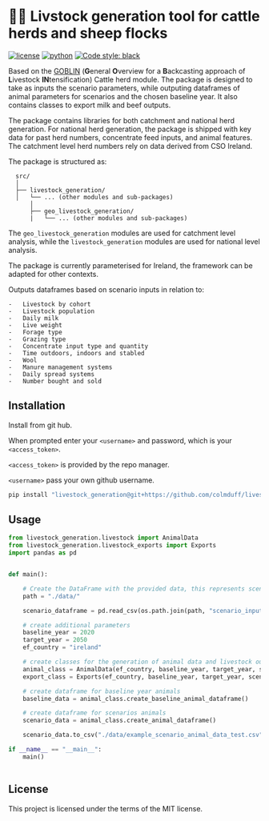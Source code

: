 # 🐄🐏 Livstock generation tool for cattle herds and sheep flocks
[![license](https://img.shields.io/badge/License-GPL%203.0-red)](https://github.com/colmduff/livestock_generation/blob/0.1.0/LICENSE)
[![python](https://img.shields.io/badge/python-3.9-blue?logo=python&logoColor=white)](https://github.com/colmduff/livestock_generation)
[![Code style: black](https://img.shields.io/badge/code%20style-black-000000.svg)](https://github.com/psf/black)


 Based on the [GOBLIN](https://gmd.copernicus.org/articles/15/2239/2022/) (**G**eneral **O**verview for a **B**ackcasting approach of **L**ivestock **IN**tensification) Cattle herd module. The package is designed to take as inputs the scenario parameters, while outputing dataframes of animal parameters for scenarios and the chosen baseline year. It also contains classes to export milk and beef outputs. 

 The package contains libraries for both catchment and national herd generation. For national herd generation, the package is shipped with key data for past herd numbers, concentrate feed inputs, and animal features. The catchment level herd numbers rely on data derived from CSO Ireland. 

 The package is structured as: 

  ```
    src/
    │
    ├── livestock_generation/
    │   └── ... (other modules and sub-packages)
        │
        ├── geo_livestock_generation/
        |   └── ... (other modules and sub-packages)

 ```
 
The ```geo_livestock_generation``` modules are used for catchment level analysis, while the ```livestock_generation``` modules are used for national 
level analysis. 

The package is currently parameterised for Ireland, the framework can be adapted for other contexts.

Outputs dataframes based on scenario inputs in relation to:

    -   Livestock by cohort
    -   Livestock population
    -   Daily milk
    -   Live weight
    -   Forage type
    -   Grazing type
    -   Concentrate input type and quantity
    -   Time outdoors, indoors and stabled
    -   Wool
    -   Manure management systems
    -   Daily spread systems
    -   Number bought and sold


## Installation

Install from git hub. 

When prompted enter your ```<username>``` and password, which is your ```<access_token>```.

```<access_token>``` is provided by the repo manager.

```<username>``` pass your own github username.


```bash
pip install "livestock_generation@git+https://github.com/colmduff/livestock_generation.git@main" 

```

## Usage
```python
from livestock_generation.livestock import AnimalData
from livestock_generation.livestock_exports import Exports
import pandas as pd


def main():

    # Create the DataFrame with the provided data, this represents scenario inputs
    path = "./data/"

    scenario_dataframe = pd.read_csv(os.path.join(path, "scenario_input_dataframe.csv"))

    # create additional parameters
    baseline_year = 2020
    target_year = 2050
    ef_country = "ireland"

    # create classes for the generation of animal data and livestock ouput data
    animal_class = AnimalData(ef_country, baseline_year, target_year, scenario_dataframe)
    export_class = Exports(ef_country, baseline_year, target_year, scenario_dataframe)

    # create dataframe for baseline year animals
    baseline_data = animal_class.create_baseline_animal_dataframe()

    # create dataframe for scenarios animals
    scenario_data = animal_class.create_animal_dataframe()

    scenario_data.to_csv("./data/example_scenario_animal_data_test.csv")

if __name__ == "__main__":
    main()
    
```
## License
This project is licensed under the terms of the MIT license.
